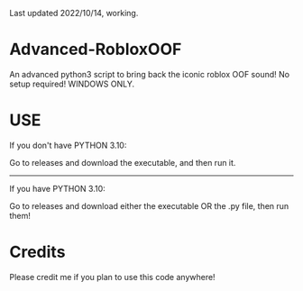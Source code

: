 Last updated 2022/10/14, working.

# Advanced-RobloxOOF
An advanced python3 script to bring back the iconic roblox OOF sound!
No setup required!
WINDOWS ONLY.

# USE
If you don't have PYTHON 3.10:

Go to releases and download the executable, and then run it.

--------------------------------------------------------------------------------------------

If you have PYTHON 3.10:

Go to releases and download either the executable OR the .py file, then run them!

# Credits
Please credit me if you plan to use this code anywhere!
